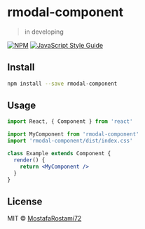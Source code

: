 # rmodal-component

> in developing

[![NPM](https://img.shields.io/npm/v/rmodal-component.svg)](https://www.npmjs.com/package/rmodal-component) [![JavaScript Style Guide](https://img.shields.io/badge/code_style-standard-brightgreen.svg)](https://standardjs.com)

## Install

```bash
npm install --save rmodal-component
```

## Usage

```jsx
import React, { Component } from 'react'

import MyComponent from 'rmodal-component'
import 'rmodal-component/dist/index.css'

class Example extends Component {
  render() {
    return <MyComponent />
  }
}
```

## License

MIT © [MostafaRostami72](https://github.com/MostafaRostami72)
